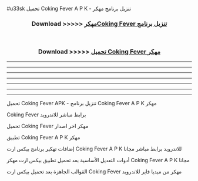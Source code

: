 #u33sk تحميل Coking Fever  A P K - تنزيل برنامج مهكر



<div align="center">
<h3>Download >>>>> <a href="https://runaway1.web.app/?sq=Coking Fever ">مهكرCoking Fever  تنزيل برنامج</a></h3><br>

<h3>Download >>>>> <a href="https://runaway1.web.app/?sq=Coking Fever ">تحميل Coking Fever  مهكر</a></h3>
</div>


----------------------------------------------------------

----------------------------------------------------------

----------------------------------------------------------

----------------------------------------------------------

----------------------------------------------------------

----------------------------------------------------------

----------------------------------------------------------

تحميل Coking Fever  APK - تنزيل برنامج Coking Fever  A P K مهكر

Coking Fever  برابط مباشر للاندرويد

تحميل Coking Fever  مهكر اخر اصدار

تطبيق Coking Fever  A P K مهكر

إضافات تهكير برنامج بيكس ارت Coking Fever  A P K للاندرويد برابط مباشر مجانا

أدوات التعديل الأساسية بعد تحميل تطبيق بيكس ارت مهكر Coking Fever  A P K مجانا

القوالب الجاهزة بعد تحميل بيكس ارت Coking Fever  مهكر من ميديا فاير للاندرويد


